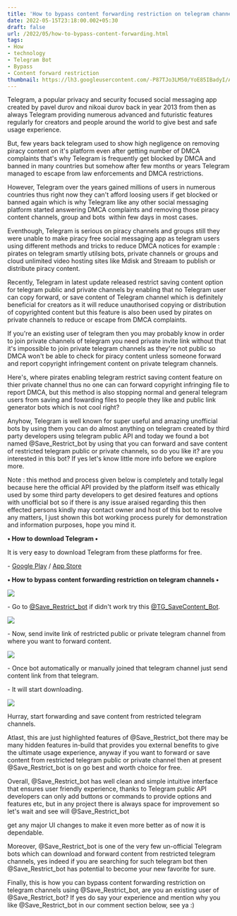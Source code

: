 ```yaml
---
title: 'How to bypass content forwarding restriction on telegram channels.'
date: 2022-05-15T23:18:00.002+05:30
draft: false
url: /2022/05/how-to-bypass-content-forwarding.html
tags: 
- How
- technology
- Telegram Bot
- Bypass
- Content forward restriction
thumbnail: https://lh3.googleusercontent.com/-P87TJo3LM50/YoE85IBadyI/AAAAAAAAK_U/YDNKUfcejl0jk7LyvyhE-WF69cU2jZ_1QCNcBGAsYHQ/s1600/1652636895460340-0.png
---
```


  

Telegram, a popular privacy and security focused social messaging app created by pavel durov and nikoai durov back in year 2013 from then as always Telegram providing numerous advanced and futuristic features regularly for creators and people around the world to give best and safe usage experience.

  

But, few years back telegram used to show high negligence on removing piracy content on it's platform even after getting number of DMCA complaints that's why Telegram is frequently get blocked by DMCA and banned in many countries but somehow after few months or years Telegram managed to escape from law enforcements and DMCA restrictions.

  

However, Telegram over the years gained millions of users in numerous countries thus right now they can't afford loosing users if get blocked or banned again which is why Telegram like any other social messaging platform started answering DMCA complaints and removing those piracy content channels, group and bots  within few days in most cases.

  

Eventhough, Telegram is serious on piracy channels and groups still they were unable to make piracy free social messaging app as telegram users using different methods and tricks to reduce DMCA notices for example : pirates on telegram smartly utilsing bots, private channels or groups and cloud unlimited video hosting sites like Mdisk and Streaam to publish or distribute piracy content.

  

Recently, Telegram in latest update released restrict saving content option for telegram public and private channels by enabling that no Telegram user can copy forward, or save content of Telegram channel which is definitely beneficial for creators as it will reduce unauthorised copying or distribution of copyrighted content but this feature is also been used by pirates on private channels to reduce or escape from DMCA complaints.

  

If you're an existing user of telegram then you may probably know in order to join private channels of telegram you need private invite link without that it's impossible to join private telegram channels as they're not public so DMCA won't be able to check for piracy content unless someone forward and report copyright infringement content on private telegram channels.

  

Here's, where pirates enabling telegram restrict saving content feature on thier private channel thus no one can can forward copyright infringing file to report DMCA, but this method is also stopping normal and general telegram users from saving and fowarding files to people they like and public link generator bots which is not cool right?

  

Anyhow, Telegram is well known for super useful and amazing unofficial bots by using them you can do almost anything on telegram created by third party developers using telegram public API and today we found a bot named @Save\_Restrict\_bot by using that you can forward and save content of restricted telegram public or private channels, so do you like it? are you interested in this bot? If yes let's know little more info before we explore more.

  

Note : this method and process given below is completely and totally legal because here the official API provided by the platform itself was ethically used by some third party developers to get desired features and options with unofficial bot so if there is any issue araised regarding this then effected persons kindly may contact owner and host of this bot to resolve any matters, I just shown this bot working process purely for demonstration and information purposes, hope you mind it.

  

**• How to download Telegram •**

It is very easy to download Telegram from these platforms for free.

  

\- [Google Play](https://play.google.com/store/apps/details?id=org.telegram.messenger) / [App Store](https://apps.apple.com/us/app/telegram-messenger/id686449807)

**• How to bypass content forwarding restriction on telegram channels •**

 **![](https://lh3.googleusercontent.com/-eFJ1vhjl9O0/YoE833nwyTI/AAAAAAAAK_Q/haRkj1XfcbMg3HLX0y7fND0LhouHg8sAwCNcBGAsYHQ/s1600/1652636885082194-1.png)** 

\- Go to [@Save\_Restrict\_bot](http://t.me/Save_Restrict_bot) if didn't work try this [@TG\_SaveContent\_Bot](http://t.me/TG_SaveContent_Bot).

  

 **![](https://lh3.googleusercontent.com/-gkmoh9YAERI/YoE81MufFhI/AAAAAAAAK_M/eRJR7tsoVdQW1QYQwjb34n7vLwRBZ_oswCNcBGAsYHQ/s1600/1652636880568604-2.png)** 

\- Now, send invite link of restricted public or private telegram channel from where you want to forward content.

  

 ![](https://lh3.googleusercontent.com/-Gcp0TuGHBAQ/YoE80HB8qyI/AAAAAAAAK_I/hvDmIrX6_Esheiv2p-WEH4DeOhrKq0v8wCNcBGAsYHQ/s1600/1652636868016796-3.png) 

  

\- Once bot automatically or manually joined that telegram channel just send content link from that telegram.

  

\- It will start downloading.

 **![](https://lh3.googleusercontent.com/-c33ZdYgUZuA/YoE8w9HzU3I/AAAAAAAAK_E/LcDjBiOciqgZ9KXBuIZLCw0CV8DLWzZ3wCNcBGAsYHQ/s1600/1652636846887271-4.png)** 

Hurray, start forwarding and save content from restricted telegram channels.

  

Atlast, this are just highlighted features of @Save\_Restrict\_bot there may be many hidden features in-build that provides you external benefits to give the ultimate usage experience, anyway if you want to forward or save content from restricted telegram public or private channel then at present @Save\_Restrict\_bot is on go best and worth choice for free.

  

Overall, @Save\_Restrict\_bot has well clean and simple intuitive interface that ensures user friendly experience, thanks to Telegram public API developers can only add buttons or commands to provide options and features etc, but in any project there is always space for improvement so let's wait and see will @Save\_Restrict\_bot

get any major UI changes to make it even more better as of now it is dependable.

  

Moreover, @Save\_Restrict\_bot is one of the very few un-official Telegram bots which can download and forward content from restricted telegram channels, yes indeed if you are searching for such telegram bot then @Save\_Restrict\_bot has potential to become your new favorite for sure.

  

Finally, this is how you can bypass content forwarding restriction on telegram channels using @Save\_Restrict\_bot, are you an existing user of @Save\_Restrict\_bot? If yes do say your experience and mention why you like @Save\_Restrict\_bot in our comment section below, see ya :)